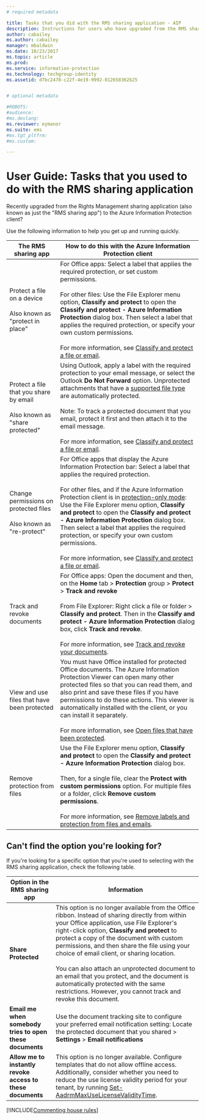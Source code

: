 ```yaml
---
# required metadata

title: Tasks that you did with the RMS sharing application - AIP
description: Instructions for users who have upgraded from the RMS sharing application to the Azure Information Protection client. 
author: cabailey
ms.author: cabailey
manager: mbaldwin
ms.date: 10/23/2017
ms.topic: article
ms.prod:
ms.service: information-protection
ms.technology: techgroup-identity
ms.assetid: d7bc2478-c22f-4e19-9992-012658362b25


# optional metadata

#ROBOTS:
#audience:
#ms.devlang:
ms.reviewer: eymanor
ms.suite: ems
#ms.tgt_pltfrm:
#ms.custom:

---
```


# User Guide: Tasks that you used to do with the RMS sharing application

Recently upgraded from the Rights Management sharing application (also known as just the "RMS sharing app") to the Azure Information Protection client? 

Use the following information to help you get up and running quickly.

|The RMS sharing app|How to do this with the Azure Information Protection client
|-----------|--------------------|
|Protect a file on a device <br /><br />Also known as "protect in place"|For Office apps: Select a label that applies the required protection, or set custom permissions.<br /><br />For other files: Use the File Explorer menu option, **Classify and protect** to open the **Classify and protect - Azure Information Protection** dialog box. Then select a label that applies the required protection, or specify your own custom permissions. <br /><br />For more information, see [Classify and protect a file or email](client-classify-protect.md).
|Protect a file that you share by email <br /><br />Also known as "share protected"|Using Outlook, apply a label with the required protection to your email message, or select the Outlook **Do Not Forward** option. Unprotected attachments that have a [supported file type](https://support.office.com/article/bb643d33-4a3f-4ac7-9770-fd50d95f58dc#FileTypesforIRM) are automatically protected.<br /><br />Note: To track a protected document that you email, protect it first and then attach it to the email message.<br /><br />For more information, see [Classify and protect a file or email](client-classify-protect.md).
|Change permissions on protected files <br /><br />Also known as "re-protect"|For Office apps that display the Azure Information Protection bar: Select a label that applies the required protection.<br /><br />For other files, and if the Azure Information Protection client is in [protection-only mode](client-protection-only-mode.md): Use the File Explorer menu option, **Classify and protect** to open the **Classify and protect - Azure Information Protection** dialog box. Then select a label that applies the required protection, or specify your own custom permissions.<br /><br />For more information, see [Classify and protect a file or email](client-classify-protect.md).
|Track and revoke documents|For Office apps: Open the document and then, on the **Home** tab > **Protection** group > **Protect** > **Track and revoke**<br /><br />From File Explorer: Right click a file or folder > **Classify and protect**. Then in the **Classify and protect - Azure Information Protection** dialog box, click **Track and revoke**. <br /><br />For more information, see [Track and revoke your documents](client-track-revoke.md).
|View and use files that have been protected|You must have Office installed for protected Office documents. The Azure Information Protection Viewer can open many other protected files so that you can read them, and also print and save these files if you have permissions to do these actions. This viewer is automatically installed with the client, or you can install it separately.<br /><br />For more information, see [Open files that have been protected](client-view-use-files.md).
|Remove protection from files|Use the File Explorer menu option, **Classify and protect** to open the **Classify and protect - Azure Information Protection** dialog box. <br /><br />Then, for a single file, clear the **Protect with custom permissions** option. For multiple files or a folder, click **Remove custom permissions**.<br /><br />For more information, see [Remove labels and protection from files and emails](client-remove-label-protection.md).|

## Can't find the option you're looking for?

If you're looking for a specific option that you're used to selecting with the RMS sharing application, check the following table.

|Option in the RMS sharing app|Information
|-----------|--------------------|
|**Share Protected**|This option is no longer available from the Office ribbon. Instead of sharing directly from within your Office application, use File Explorer's right-click option, **Classify and protect** to protect a copy of the document with custom permissions, and then share the file using your choice of email client, or sharing location. <br /><br /> You can also attach an unprotected document to an email that you protect, and the document is automatically protected with the same restrictions. However, you cannot track and revoke this document.
|**Email me when somebody tries to open these documents**|Use the document tracking site to configure your preferred email notification setting: Locate the protected document that you shared > **Settings** > **Email notifications**
|**Allow me to instantly revoke access to these documents**|This option is no longer available. Configure templates that do not allow offline access. Additionally, consider whether you need to reduce the use license validity period for your tenant, by running [Set-AadrmMaxUseLicenseValidityTime](/powershell/aadrm/vlatest/set-aadrmmaxuselicensevaliditytime).







[!INCLUDE[Commenting house rules](../includes/houserules.md)]  
